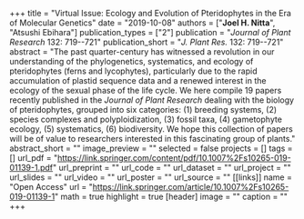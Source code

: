 +++
title = "Virtual Issue: Ecology and Evolution of Pteridophytes in the Era of Molecular Genetics"
date = "2019-10-08"
authors = ["**Joel H. Nitta**", "Atsushi Ebihara"]
publication_types = ["2"]
publication = "_Journal of Plant Research_ 132: 719--721"
publication_short = "_J. Plant Res._ 132: 719--721"
abstract = "The past quarter-century has witnessed a revolution in our understanding of the phylogenetics, systematics, and ecology of pteridophytes (ferns and lycophytes), particularly due to the rapid accumulation of plastid sequence data and a renewed interest in the ecology of the sexual phase of the life cycle. We here compile 19 papers recently published in the *Journal of Plant Research* dealing with the biology of pteridophytes, grouped into six categories: (1) breeding systems, (2) species complexes and polyploidization, (3) fossil taxa, (4) gametophyte ecology, (5) systematics, (6) biodiversity. We hope this collection of papers will be of value to researchers interested in this fascinating group of plants."
abstract_short = ""
image_preview = ""
selected = false
projects = []
tags = []
url_pdf = "https://link.springer.com/content/pdf/10.1007%2Fs10265-019-01139-1.pdf"
url_preprint = ""
url_code = ""
url_dataset = ""
url_project = ""
url_slides = ""
url_video = ""
url_poster = ""
url_source = ""
[[links]]
  name = "Open Access"
  url = "https://link.springer.com/article/10.1007%2Fs10265-019-01139-1"
math = true
highlight = true
[header]
image = ""
caption = ""
+++
